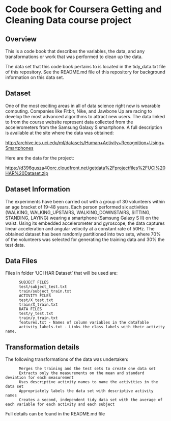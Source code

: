 # Code book for Coursera Getting and Cleaning Data course project

## Overview
This is a code book that describes the variables, the data, and any transformations or work that was performed to clean up the data.

The data set that this code book pertains to is located in the tidy_data.txt file of this repository.
See the README.md file of this repository for background information on this data set.

## Dataset
One of the most exciting areas in all of data science right now is wearable computing. Companies like Fitbit, Nike, and Jawbone Up are racing to develop the most advanced algorithms to attract new users. The data linked to from the course website represent data collected from the accelerometers from the Samsung Galaxy S smartphone. A full description is available at the site where the data was obtained:

http://archive.ics.uci.edu/ml/datasets/Human+Activity+Recognition+Using+Smartphones

Here are the data for the project:

https://d396qusza40orc.cloudfront.net/getdata%2Fprojectfiles%2FUCI%20HAR%20Dataset.zip

## Dataset Information
The experiments have been carried out with a group of 30 volunteers within an age bracket of 19-48 years. Each person performed six activities (WALKING, WALKING_UPSTAIRS, WALKING_DOWNSTAIRS, SITTING, STANDING, LAYING) wearing a smartphone (Samsung Galaxy S II) on the waist. Using its embedded accelerometer and gyroscope, the data captures linear acceleration and angular velocity at a constant rate of 50Hz. The obtained dataset has been randomly partitioned into two sets, where 70% of the volunteers was selected for generating the training data and 30% the test data.

## Data Files
Files in folder ‘UCI HAR Dataset’ that will be used are:

          SUBJECT FILES
          test/subject_test.txt
          train/subject_train.txt
          ACTIVITY FILES
          test/X_test.txt
          train/X_train.txt
          DATA FILES
          test/y_test.txt
          train/y_train.txt
          features.txt - Names of column variables in the dataTable
          activity_labels.txt - Links the class labels with their activity name.

## Transformation details
The following transformations of the data was undertaken:

          Merges the training and the test sets to create one data set
          Extracts only the measurements on the mean and standard deviation for each measurement
          Uses descriptive activity names to name the activities in the data set
          Appropriately labels the data set with descriptive activity names
          Creates a second, independent tidy data set with the average of each variable for each activity and each subject

Full details can be found in the README.md file
